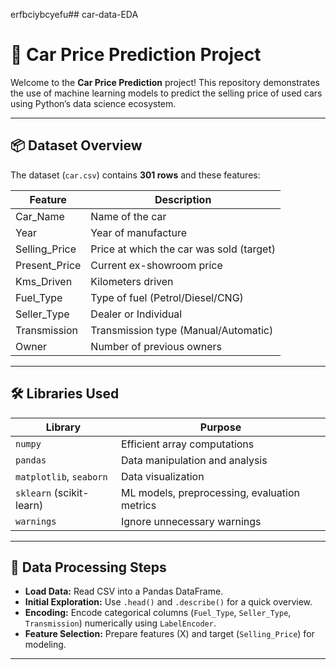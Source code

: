 erfbciybcyefu## car-data-EDA
# 🚗 Car Price Prediction Project

Welcome to the **Car Price Prediction** project! This repository demonstrates the use of machine learning models to predict the selling price of used cars using Python’s data science ecosystem.

---

## 📦 Dataset Overview

The dataset (`car.csv`) contains **301 rows** and these features:

| Feature        | Description                                   |
|----------------|-----------------------------------------------|
| Car_Name       | Name of the car                               |
| Year           | Year of manufacture                           |
| Selling_Price  | Price at which the car was sold (target)      |
| Present_Price  | Current ex-showroom price                     |
| Kms_Driven     | Kilometers driven                             |
| Fuel_Type      | Type of fuel (Petrol/Diesel/CNG)              |
| Seller_Type    | Dealer or Individual                          |
| Transmission   | Transmission type (Manual/Automatic)          |
| Owner          | Number of previous owners                     |

---

## 🛠️ Libraries Used

| Library                | Purpose                                                       |
|------------------------|--------------------------------------------------------------|
| `numpy`                | Efficient array computations                                 |
| `pandas`               | Data manipulation and analysis                               |
| `matplotlib`, `seaborn`| Data visualization                                           |
| `sklearn` (scikit-learn)| ML models, preprocessing, evaluation metrics                |
| `warnings`             | Ignore unnecessary warnings                                  |

---

## 🔎 Data Processing Steps

- **Load Data:** Read CSV into a Pandas DataFrame.
- **Initial Exploration:** Use `.head()` and `.describe()` for a quick overview.
- **Encoding:** Encode categorical columns (`Fuel_Type`, `Seller_Type`, `Transmission`) numerically using `LabelEncoder`.
- **Feature Selection:** Prepare features (X) and target (`Selling_Price`) for modeling.

---


